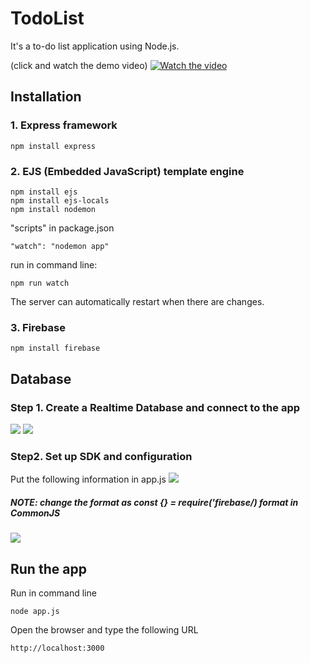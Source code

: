 # TodoList
It's a to-do list application using Node.js.  


(click and watch the demo video)
[![Watch the video](https://imgur.com/cRZzIMf.png)](https://youtu.be/O4BguKbO254)


## Installation
### 1. Express framework
```
npm install express
```

### 2. EJS (Embedded JavaScript) template engine
```
npm install ejs
npm install ejs-locals
npm install nodemon
```

"scripts" in package.json
```
"watch": "nodemon app"
```
run in command line:
```
npm run watch
```
The server can automatically restart when there are changes.

### 3. Firebase
```
npm install firebase
```

## Database
### Step 1. Create a Realtime Database and connect to the app
![](https://imgur.com/pi6mnzC.png)
![](https://imgur.com/m2xFAB2.png)

### Step2. Set up SDK and configuration
Put the following information in app.js
![](https://imgur.com/UKGdkjK.png)

##### NOTE: change the format as const {} = require('firebase/) format in CommonJS
![](https://imgur.com/D7hiRkx.png)

## Run the app
Run in command line
```
node app.js
```
Open the browser and type the following URL
```
http://localhost:3000
```

